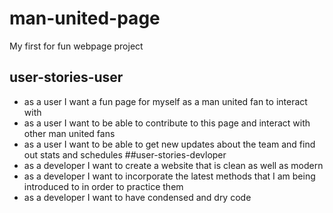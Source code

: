 # man-united-page
My first for fun webpage project
## user-stories-user
- as a user I want a fun page for myself as a man united fan to interact with
- as a user I want to be able to contribute to this page and interact with other man united fans
- as a user I want to be able to get new updates about the team and find out stats and schedules
##user-stories-devloper
- as a developer I want to create a website that is clean as well as modern
- as a developer I want to incorporate the latest methods that I am being introduced to in order to practice them
- as a developer I want to have condensed and dry code 
